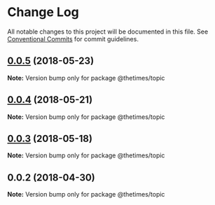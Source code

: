 # Change Log

All notable changes to this project will be documented in this file.
See [Conventional Commits](https://conventionalcommits.org) for commit guidelines.

<a name="0.0.5"></a>
## [0.0.5](https://github.com/newsuk/times-xnative/compare/@thetimes/topic@0.0.4...@thetimes/topic@0.0.5) (2018-05-23)




**Note:** Version bump only for package @thetimes/topic

<a name="0.0.4"></a>
## [0.0.4](https://github.com/newsuk/times-xnative/compare/@thetimes/topic@0.0.3...@thetimes/topic@0.0.4) (2018-05-21)




**Note:** Version bump only for package @thetimes/topic

<a name="0.0.3"></a>
## [0.0.3](https://github.com/newsuk/times-xnative/compare/@thetimes/topic@0.0.2...@thetimes/topic@0.0.3) (2018-05-18)




**Note:** Version bump only for package @thetimes/topic

<a name="0.0.2"></a>
## 0.0.2 (2018-04-30)




**Note:** Version bump only for package @thetimes/topic
